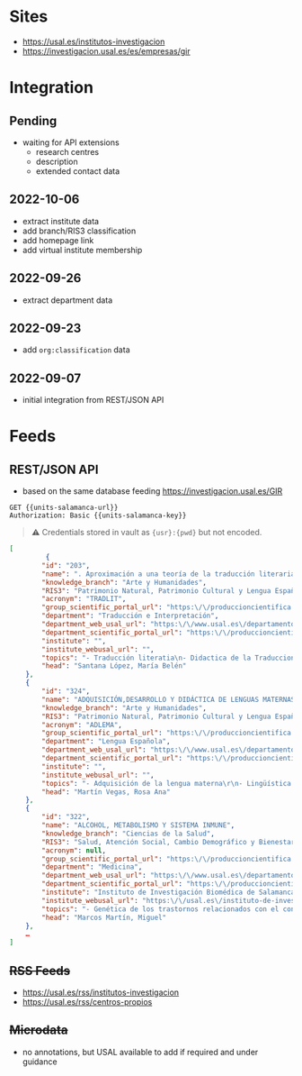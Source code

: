 # Sites

* https://usal.es/institutos-investigacion
* https://investigacion.usal.es/es/empresas/gir

# Integration

## Pending

* waiting for API extensions
  * research  centres
  * description
  * extended contact data

## 2022-10-06

* extract institute data
* add branch/RIS3 classification
* add homepage link
* add virtual institute membership

## 2022-09-26

  * extract department data

## 2022-09-23

* add `org:classification` data

## 2022-09-07

* initial integration from REST/JSON API

# Feeds

## REST/JSON API

* based on the same database feeding https://investigacion.usal.es/GIR

```http
GET {{units-salamanca-url}}
Authorization: Basic {{units-salamanca-key}}
```

> ⚠️ Credentials stored in vault as `{usr}:{pwd}` but not encoded.

```json
[
         {
        "id": "203",
        "name": ". Aproximación a una teoría de la traducción literaria a través de su didáctica",
        "knowledge_branch": "Arte y Humanidades",
        "RIS3": "Patrimonio Natural, Patrimonio Cultural y Lengua Española",
        "acronym": "TRADLIT",
        "group_scientific_portal_url": "https:\/\/produccioncientifica.usal.es\/grupos\/3748\/detalle",
        "department": "Traducción e Interpretación",
        "department_web_usal_url": "https:\/\/www.usal.es\/departamento-de-traduccion-e-interpretacion",
        "department_scientific_portal_url": "https:\/\/produccioncientifica.usal.es\/grupos\/unidades\/1857\/listado",
        "institute": "",
        "institute_webusal_url": "",
        "topics": "- Traducción literatia\n- Didactica de la Traduccion",
        "head": "Santana López, María Belén"
    },
    {
        "id": "324",
        "name": "ADQUISICIÓN,DESARROLLO Y DIDÁCTICA DE LENGUAS MATERNAS(ADLEMA)",
        "knowledge_branch": "Arte y Humanidades",
        "RIS3": "Patrimonio Natural, Patrimonio Cultural y Lengua Española",
        "acronym": "ADLEMA",
        "group_scientific_portal_url": "https:\/\/produccioncientifica.usal.es\/grupos\/8154\/detalle",
        "department": "Lengua Española",
        "department_web_usal_url": "https:\/\/www.usal.es\/departamento-de-lengua-espanola",
        "department_scientific_portal_url": "https:\/\/produccioncientifica.usal.es\/grupos\/unidades\/1875\/listado",
        "institute": "",
        "institute_webusal_url": "",
        "topics": "- Adquisición de la lengua materna\r\n- Lingüística aplicada\r\n- Enseñanza de la lengua materna: lengua oral y escrita\r\n- Lingüística clínica: desarrollo atípico del lenguaje y déficits comunicativos",
        "head": "Martín Vegas, Rosa Ana"
    },
    {
        "id": "322",
        "name": "ALCOHOL, METABOLISMO Y SISTEMA INMUNE",
        "knowledge_branch": "Ciencias de la Salud",
        "RIS3": "Salud, Atención Social, Cambio Demográfico y Bienestar",
        "acronym": null,
        "group_scientific_portal_url": "https:\/\/produccioncientifica.usal.es\/grupos\/8152\/detalle",
        "department": "Medicina",
        "department_web_usal_url": "https:\/\/www.usal.es\/departamento-de-medicina",
        "department_scientific_portal_url": "https:\/\/produccioncientifica.usal.es\/grupos\/unidades\/1841\/listado",
        "institute": "Instituto de Investigación Biomédica de Salamanca (IBSAL)",
        "institute_webusal_url": "https:\/\/usal.es\/instituto-de-investigacion-biomedica-de-salamanca-ibsal",
        "topics": "- Genética de los trastornos relacionados con el consumo excesivo de alcohol\r\n- Alteración en la respuesta inmune tras el consumo de alcohol\r\n- Obesidad, esteatosis hepática e inflamación\r\n- Sepsis, bacteriemia e infección nosocomial\r\n- Genética de las enfermedades autoinmunes sistémicas\r\n",
        "head": "Marcos Martín, Miguel"
    },
    …
]
```

## ~~RSS Feeds~~

- https://usal.es/rss/institutos-investigacion
- https://usal.es/rss/centros-propios

## ~~Microdata~~

* no annotations, but USAL available to add if required and under guidance
